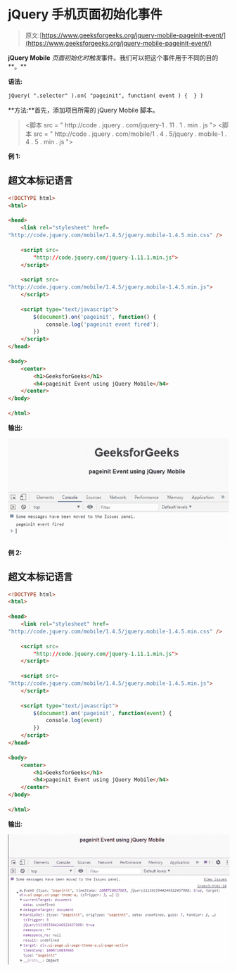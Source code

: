 # jQuery 手机页面初始化事件

> 原文:[https://www.geeksforgeeks.org/jquery-mobile-pageinit-event/](https://www.geeksforgeeks.org/jquery-mobile-pageinit-event/)

**jQuery Mobile** *页面初始化时触发*事件。我们可以把这个事件用于不同的目的**。**

**语法:**

```html
jQuery( ".selector" ).on( "pageinit", function( event ) {  } )
```

**方法:**首先，添加项目所需的 jQuery Mobile 脚本。

> <link rel="”stylesheet”" href="”http://code.jquery.com/mobile/1.4.5/jquery.mobile-1.4.5.min.css”">
> <脚本 src = " http://code . jquery . com/jquery-1 . 11 . 1 . min . js "></脚本>
> <脚本 src = " http://code . jquery . com/mobile/1 . 4 . 5/jquery . mobile-1 . 4 . 5 . min . js "></脚本>

**例 1:**

## 超文本标记语言

```html
<!DOCTYPE html>
<html>

<head>
    <link rel="stylesheet" href=
"http://code.jquery.com/mobile/1.4.5/jquery.mobile-1.4.5.min.css" />

    <script src=
        "http://code.jquery.com/jquery-1.11.1.min.js">
    </script>

    <script src=
"http://code.jquery.com/mobile/1.4.5/jquery.mobile-1.4.5.min.js">
    </script>

    <script type="text/javascript">
        $(document).on('pageinit', function() {
            console.log('pageinit event fired');
        })
    </script>
</head>

<body>
    <center>
        <h1>GeeksforGeeks</h1>
        <h4>pageinit Event using jQuery Mobile</h4>
    </center>
</body>

</html>
```

**输出:**

![](img/f5fbe2b12f562c8f16d6adbbe7891f2f.png)

**例 2:**

## 超文本标记语言

```html
<!DOCTYPE html>
<html>

<head>
    <link rel="stylesheet" href=
"http://code.jquery.com/mobile/1.4.5/jquery.mobile-1.4.5.min.css" />

    <script src=
        "http://code.jquery.com/jquery-1.11.1.min.js">
    </script>

    <script src=
"http://code.jquery.com/mobile/1.4.5/jquery.mobile-1.4.5.min.js">
    </script>

    <script type="text/javascript">
        $(document).on('pageinit', function(event) {
            console.log(event)
        })
    </script>
</head>

<body>
    <center>
        <h1>GeeksforGeeks</h1>
        <h4>pageinit Event using jQuery Mobile</h4>
    </center>
</body>

</html>
```

**输出:**

![](img/39741cbaf1e04c6e215e0e40d32110cd.png)